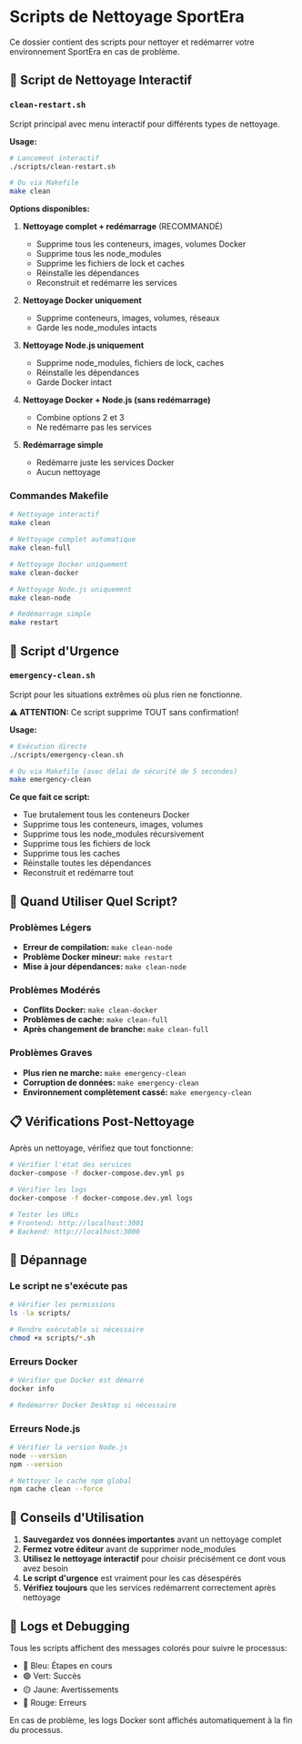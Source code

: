 # Scripts de Nettoyage SportEra

Ce dossier contient des scripts pour nettoyer et redémarrer votre environnement SportEra en cas de problème.

## 🧹 Script de Nettoyage Interactif

### `clean-restart.sh`

Script principal avec menu interactif pour différents types de nettoyage.

**Usage:**
```bash
# Lancement interactif
./scripts/clean-restart.sh

# Ou via Makefile
make clean
```

**Options disponibles:**
1. **Nettoyage complet + redémarrage** (RECOMMANDÉ)
   - Supprime tous les conteneurs, images, volumes Docker
   - Supprime tous les node_modules
   - Supprime les fichiers de lock et caches
   - Réinstalle les dépendances
   - Reconstruit et redémarre les services

2. **Nettoyage Docker uniquement**
   - Supprime conteneurs, images, volumes, réseaux
   - Garde les node_modules intacts

3. **Nettoyage Node.js uniquement**
   - Supprime node_modules, fichiers de lock, caches
   - Réinstalle les dépendances
   - Garde Docker intact

4. **Nettoyage Docker + Node.js (sans redémarrage)**
   - Combine options 2 et 3
   - Ne redémarre pas les services

5. **Redémarrage simple**
   - Redémarre juste les services Docker
   - Aucun nettoyage

### Commandes Makefile

```bash
# Nettoyage interactif
make clean

# Nettoyage complet automatique
make clean-full

# Nettoyage Docker uniquement
make clean-docker

# Nettoyage Node.js uniquement
make clean-node

# Redémarrage simple
make restart
```

## 🚨 Script d'Urgence

### `emergency-clean.sh`

Script pour les situations extrêmes où plus rien ne fonctionne.

**⚠️ ATTENTION:** Ce script supprime TOUT sans confirmation!

**Usage:**
```bash
# Exécution directe
./scripts/emergency-clean.sh

# Ou via Makefile (avec délai de sécurité de 5 secondes)
make emergency-clean
```

**Ce que fait ce script:**
- Tue brutalement tous les conteneurs Docker
- Supprime tous les conteneurs, images, volumes
- Supprime tous les node_modules récursivement
- Supprime tous les fichiers de lock
- Supprime tous les caches
- Réinstalle toutes les dépendances
- Reconstruit et redémarre tout

## 🎯 Quand Utiliser Quel Script?

### Problèmes Légers
- **Erreur de compilation:** `make clean-node`
- **Problème Docker mineur:** `make restart`
- **Mise à jour dépendances:** `make clean-node`

### Problèmes Modérés
- **Conflits Docker:** `make clean-docker`
- **Problèmes de cache:** `make clean-full`
- **Après changement de branche:** `make clean-full`

### Problèmes Graves
- **Plus rien ne marche:** `make emergency-clean`
- **Corruption de données:** `make emergency-clean`
- **Environnement complètement cassé:** `make emergency-clean`

## 📋 Vérifications Post-Nettoyage

Après un nettoyage, vérifiez que tout fonctionne:

```bash
# Vérifier l'état des services
docker-compose -f docker-compose.dev.yml ps

# Vérifier les logs
docker-compose -f docker-compose.dev.yml logs

# Tester les URLs
# Frontend: http://localhost:3001
# Backend: http://localhost:3000
```

## 🔧 Dépannage

### Le script ne s'exécute pas
```bash
# Vérifier les permissions
ls -la scripts/

# Rendre exécutable si nécessaire
chmod +x scripts/*.sh
```

### Erreurs Docker
```bash
# Vérifier que Docker est démarré
docker info

# Redémarrer Docker Desktop si nécessaire
```

### Erreurs Node.js
```bash
# Vérifier la version Node.js
node --version
npm --version

# Nettoyer le cache npm global
npm cache clean --force
```

## 🚀 Conseils d'Utilisation

1. **Sauvegardez vos données importantes** avant un nettoyage complet
2. **Fermez votre éditeur** avant de supprimer node_modules
3. **Utilisez le nettoyage interactif** pour choisir précisément ce dont vous avez besoin
4. **Le script d'urgence** est vraiment pour les cas désespérés
5. **Vérifiez toujours** que les services redémarrent correctement après nettoyage

## 📝 Logs et Debugging

Tous les scripts affichent des messages colorés pour suivre le processus:
- 🔵 Bleu: Étapes en cours
- 🟢 Vert: Succès
- 🟡 Jaune: Avertissements
- 🔴 Rouge: Erreurs

En cas de problème, les logs Docker sont affichés automatiquement à la fin du processus.